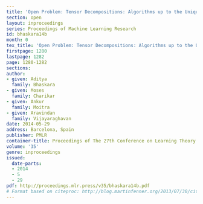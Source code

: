 ```yaml
---
title: 'Open Problem: Tensor Decompositions: Algorithms up to the Uniqueness Threshold?'
section: open
layout: inproceedings
series: Proceedings of Machine Learning Research
id: bhaskara14b
month: 0
tex_title: 'Open Problem: Tensor Decompositions: Algorithms up to the Uniqueness Threshold?'
firstpage: 1280
lastpage: 1282
page: 1280-1282
sections: 
author:
- given: Aditya
  family: Bhaskara
- given: Moses
  family: Charikar
- given: Ankur
  family: Moitra
- given: Aravindan
  family: Vijayaraghavan
date: 2014-05-29
address: Barcelona, Spain
publisher: PMLR
container-title: Proceedings of The 27th Conference on Learning Theory
volume: '35'
genre: inproceedings
issued:
  date-parts:
  - 2014
  - 5
  - 29
pdf: http://proceedings.mlr.press/v35/bhaskara14b.pdf
# Format based on citeproc: http://blog.martinfenner.org/2013/07/30/citeproc-yaml-for-bibliographies/
---
```

